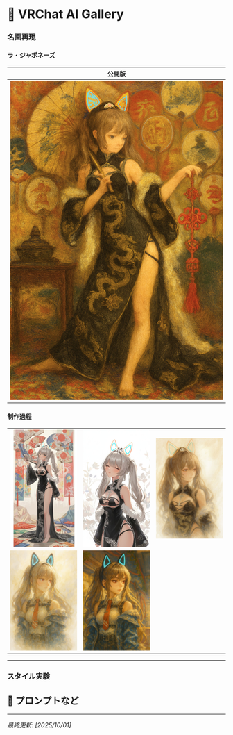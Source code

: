 # 🎨 VRChat AI Gallery

### 名画再現

#### ラ・ジャポネーズ

| 公開版 |
|--------|
| ![](images/6~10/006ラ・ジャポネーズ00a.jpg) |

#### 制作過程
| | | |
|---|---|---|
| ![](images/6~10/006ラ・ジャポネーズ001.jpg) | ![](images/6~10/006ラ・ジャポネーズ002.jpg) | ![](images/6~10/006ラ・ジャポネーズ003.jpg) |
| ![](images/6~10/006ラ・ジャポネーズ004.jpg) | ![](images/6~10/006ラ・ジャポネーズ005.jpg) | 

---

### スタイル実験

#### 

## 📝 プロンプトなど

---

*最終更新: [2025/10/01]*
